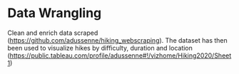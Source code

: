 # Data Wrangling

Clean and enrich data scraped (https://github.com/adussenne/hiking_webscraping).
The dataset has then been used to visualize hikes by difficulty, duration and location (https://public.tableau.com/profile/adussenne#!/vizhome/Hiking2020/Sheet1)




